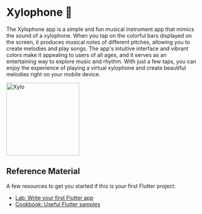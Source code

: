 # Xylophone 🎹

The Xylophone app is a simple and fun musical instrument app that mimics the sound of a xylophone. When you tap on the colorful bars displayed on the screen, it produces musical notes of different pitches, allowing you to create melodies and play songs. The app's intuitive interface and vibrant colors make it appealing to users of all ages, and it serves as an entertaining way to explore music and rhythm. With just a few taps, you can enjoy the experience of playing a virtual xylophone and create beautiful melodies right on your mobile device.

<img width="192" alt="Xylo" src="https://github.com/Prateek-Gahlot/Xylophone/assets/141181732/46ff782b-a494-4680-bb2c-d3cd0495c40c">


## Reference Material
A few resources to get you started if this is your first Flutter project:

- [Lab: Write your first Flutter app](https://docs.flutter.dev/get-started/codelab)
- [Cookbook: Useful Flutter samples](https://docs.flutter.dev/cookbook)



